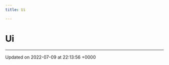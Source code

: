 ```yaml
---
title: Ui

---
```


# Ui








-------------------------------

Updated on 2022-07-09 at 22:13:56 +0000